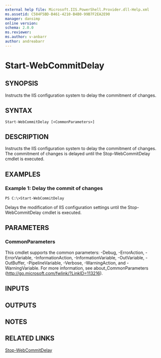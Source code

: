 ```yaml
---
external help file: Microsoft.IIS.PowerShell.Provider.dll-Help.xml
ms.assetid: C584F5BD-B461-4210-B4B0-99B7F2EA2E90
manager: dansimp
online version: 
schema: 2.0.0
ms.reviewer:
ms.author: v-anbarr
author: andreabarr
---
```


# Start-WebCommitDelay

## SYNOPSIS
Instructs the IIS configuration system to delay the commitment of changes.

## SYNTAX

```
Start-WebCommitDelay [<CommonParameters>]
```

## DESCRIPTION
Instructs the IIS configuration system to delay the commitment of changes.
The commitment of changes is delayed until the Stop-WebCommitDelay cmdlet is executed.

## EXAMPLES

### Example 1: Delay the commit of changes
```
PS C:\>Start-WebCommitDelay
```

Delays the modification of IIS configuration settings until the Stop-WebCommitDelay cmdlet is executed.

## PARAMETERS

### CommonParameters
This cmdlet supports the common parameters: -Debug, -ErrorAction, -ErrorVariable, -InformationAction, -InformationVariable, -OutVariable, -OutBuffer, -PipelineVariable, -Verbose, -WarningAction, and -WarningVariable. For more information, see about_CommonParameters (http://go.microsoft.com/fwlink/?LinkID=113216).

## INPUTS

## OUTPUTS

## NOTES

## RELATED LINKS

[Stop-WebCommitDelay](./Stop-WebCommitDelay.md)

